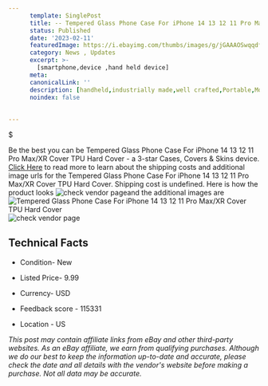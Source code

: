 ```yaml
---
      template: SinglePost
      title: -- Tempered Glass Phone Case For iPhone 14 13 12 11 Pro Max/XR Cover TPU Hard Cover
      status: Published
      date: '2023-02-11'
      featuredImage: https://i.ebayimg.com/thumbs/images/g/jGAAAOSwqqdfvdlz/s-l225.jpg
      category: News , Updates
      excerpt: >-
        [smartphone,device ,hand held device]
      meta:
      canonicalLink: ''
      description: [handheld,industrially made,well crafted,Portable,Mobile,Compact,Convenient,Lightweight,Maneuverable,Man-portable,Miniature,Carriable,Hand-held,Light,Holdable,Transportable,Mobile device,Pocket-sized,On-the-go,Wireless,Cordless,Compact size,Convenient size, smartphone,device ,hand held device]
      noindex: false
      
        
---
```

$

Be the best you can be  Tempered Glass Phone Case For iPhone 14 13 12 11 Pro Max/XR Cover TPU Hard Cover - a 3-star Cases, Covers & Skins device. [Click Here](https://www.ebay.com/itm/174038713886?hash=item288584061e%3Ag%3AjGAAAOSwqqdfvdlz&mkevt=1&mkcid=1&mkrid=711-53200-19255-0&campid=%253CePNCampaignId%253E&customid=%253CreferenceId%253E&toolid=10049) to read more to learn about the shipping costs and additional image urls for the Tempered Glass Phone Case For iPhone 14 13 12 11 Pro Max/XR Cover TPU Hard Cover. Shipping cost is undefined. Here is how the product looks ![check vendor page](https://i.ebayimg.com/thumbs/images/g/jGAAAOSwqqdfvdlz/s-l225.jpg)and the additional images are![Tempered Glass Phone Case For iPhone 14 13 12 11 Pro Max/XR Cover TPU Hard Cover](https://i.ebayimg.com/images/g/jGAAAOSwqqdfvdlz/s-l960.jpg)![check vendor page](https://origin-galleryplus.ebayimg.com/ws/web/174038713886_2_0_1/225x225.jpg,https://origin-galleryplus.ebayimg.com/ws/web/174038713886_3_0_1/225x225.jpg,https://origin-galleryplus.ebayimg.com/ws/web/174038713886_4_0_1/225x225.jpg,https://origin-galleryplus.ebayimg.com/ws/web/174038713886_5_0_1/225x225.jpg,https://origin-galleryplus.ebayimg.com/ws/web/174038713886_6_0_1/225x225.jpg,https://origin-galleryplus.ebayimg.com/ws/web/174038713886_7_0_1/225x225.jpg,https://origin-galleryplus.ebayimg.com/ws/web/174038713886_8_0_1/225x225.jpg,https://origin-galleryplus.ebayimg.com/ws/web/174038713886_9_0_1/225x225.jpg,https://origin-galleryplus.ebayimg.com/ws/web/174038713886_10_0_1/225x225.jpg,https://origin-galleryplus.ebayimg.com/ws/web/174038713886_11_0_1/225x225.jpg,https://origin-galleryplus.ebayimg.com/ws/web/174038713886_12_0_1/225x225.jpg)



 ## Technical Facts 



     
      

 - Condition- New 


      

 - Listed Price- 9.99 


      

 - Currency- USD 


      

 - Feedback score - 115331 


      

 - Location - US 


      
      

 *_This post may contain affiliate links from eBay and other third-party websites. As an eBay affiliate, we earn from qualifying purchases. Although we do our best to keep the information up-to-date and accurate, please check the date and all details with the vendor's website before making a purchase. Not all data may be accurate._*






